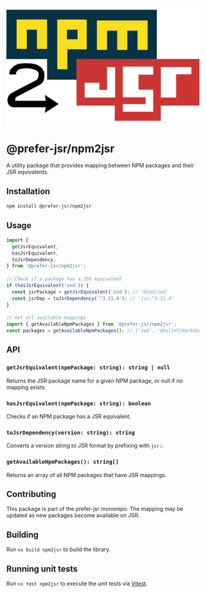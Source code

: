 ![npm1jsr](./assets/npm2jsr.svg)

# @prefer-jsr/npm2jsr

A utility package that provides mapping between NPM packages and their JSR equivalents.

## Installation

```bash
npm install @prefer-jsr/npm2jsr
```

## Usage

```typescript
import {
  getJsrEquivalent,
  hasJsrEquivalent,
  toJsrDependency,
} from '@prefer-jsr/npm2jsr';

// Check if a package has a JSR equivalent
if (hasJsrEquivalent('zod')) {
  const jsrPackage = getJsrEquivalent('zod'); // '@zod/zod'
  const jsrDep = toJsrDependency('^3.21.4'); // 'jsr:^3.21.4'
}

// Get all available mappings
import { getAvailableNpmPackages } from '@prefer-jsr/npm2jsr';
const packages = getAvailableNpmPackages(); // ['zod', '@eslint/markdown']
```

## API

### `getJsrEquivalent(npmPackage: string): string | null`

Returns the JSR package name for a given NPM package, or null if no mapping exists.

### `hasJsrEquivalent(npmPackage: string): boolean`

Checks if an NPM package has a JSR equivalent.

### `toJsrDependency(version: string): string`

Converts a version string to JSR format by prefixing with `jsr:`.

### `getAvailableNpmPackages(): string[]`

Returns an array of all NPM packages that have JSR mappings.

## Contributing

This package is part of the prefer-jsr monorepo. The mapping may be updated as new packages become available on JSR.

## Building

Run `nx build npm2jsr` to build the library.

## Running unit tests

Run `nx test npm2jsr` to execute the unit tests via [Vitest](https://vitest.dev/).
